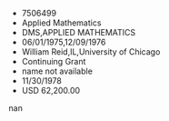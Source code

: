 
* 7506499
* Applied Mathematics
* DMS,APPLIED MATHEMATICS
* 06/01/1975,12/09/1976
* William Reid,IL,University of Chicago
* Continuing Grant
*   name not available
* 11/30/1978
* USD 62,200.00

nan
